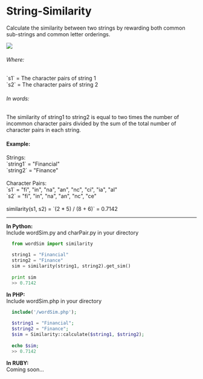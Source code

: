 String-Similarity
=================

Calculate the similarity between two strings by rewarding both common sub-strings and common letter orderings.

<img src="https://d3fuw6vo22gqor.cloudfront.net/images/string_sim.gif" />

<h6>Where:</h6>
`s1` = The character pairs of string 1
<br>
`s2` = The character pairs of string 2

<h6>In words: </h6>
The similarity of string1 to string2 is equal to two times the number of incommon character pairs divided by the sum of the total number of character pairs in each string.

<h4>Example:</h4>
Strings:
<br>
`string1` = "Financial"
<br>
`string2` = "Finance"
<br>
<br>
Character Pairs:
<br>
`s1` = "fi", "in", "na", "an", "nc", "ci", "ia", "al"
<br>
`s2` = "fi", "in", "na", "an", "nc", "ce"
<br>
<br>
similarity(s1, s2) = `(2 * 5) / (8 + 6)` = 0.7142

____
<strong>In Python:</strong>
<br>
Include wordSim.py and charPair.py in your directory</li>
```python
  from wordSim import similarity
  
  string1 = "Financial"
  string2 = "Finance"
  sim = similarity(string1, string2).get_sim()
  
  print sim
  >> 0.7142
```
<strong>In PHP:</strong>
<br>
Include wordSim.php in your directory</li>
```php
  include('/wordSim.php');
  
  $string1 = "Financial";
  $string2 = "Finance";
  $sim = Similarity::calculate($string1, $string2);
  
  echo $sim;
  >> 0.7142
```
<strong>In RUBY:</strong>
<br>
Coming soon...
